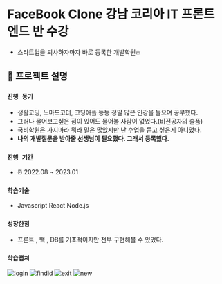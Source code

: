 # FaceBook Clone 강남 코리아 IT 프론트엔드 반 수강
- 스타트업을 퇴사하자마자 바로 등록한 개발학원🔥

## 📌 프로젝트 설명
### `진행 동기` 
 - 생활코딩, 노마드코더, 코딩애플 등등 정말 많은 인강을 들으며 공부했다.
 - 그러나 물어보고싶은 점이 있어도 물어볼 사람이 없었다.(비전공자의 슬픔)
 - 국비학원은 가지마라 뭐라 말은 많았지만 난 수업을 듣고 싶은게 아니었다.
 - <b>나의 개발질문을 받아줄 선생님이 필요했다. 그래서 등록했다.</b>

### `진행 기간` 
 - ⏰ 2022.08 ~ 2023.01 

### `학습기술`
- Javascript React Node.js

### `성장한점`
- 프론트 , 백 , DB를 기초적이지만 전부 구현해볼 수 있었다.

### `학습캡쳐`
![login](https://user-images.githubusercontent.com/91375979/224562425-66bdb7c1-4c85-4d5e-989f-f36708ef0764.png)
![findid](https://user-images.githubusercontent.com/91375979/224562433-5337cf75-8cd3-4bc2-9f8b-79465b68c7eb.png)
![exit](https://user-images.githubusercontent.com/91375979/224562437-58950c2f-65c9-457b-aead-1bb66f479647.png)
![new](https://user-images.githubusercontent.com/91375979/224562441-55f23ad4-5c84-4976-a270-c9ed50d829f4.png)
